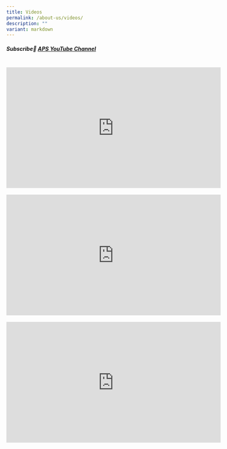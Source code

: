 ```yaml
---
title: Videos
permalink: /about-us/videos/
description: ""
variant: markdown
---
```

##### Subscribe🔔 [APS YouTube Channel ](https://www.youtube.com/channel/UCELGcRS7xPL_wnSdZqr2Hcg)

<br>
<iframe allowfullscreen="" allow="accelerometer; autoplay; clipboard-write; encrypted-media; gyroscope; picture-in-picture; web-share" frameborder="0" title="YouTube video player" src="https://www.youtube.com/embed/STCM6KFYrwI?si=Z_RrKJ0hzzA4HRe6" height="315" width="560"></iframe>

<br>
<br>
<iframe allowfullscreen="" allow="accelerometer; autoplay; clipboard-write; encrypted-media; gyroscope; picture-in-picture; web-share" frameborder="0" title="YouTube video player" src="https://www.youtube.com/embed/videoseries?list=PLzyzUNYhGjzVo6hZkoyPp5nDdfivCVlta" height="315" width="560"></iframe>

<br>
<br>
<iframe width="560" height="315" src="https://www.youtube.com/embed/Dbu3egnwCEM?list=PLzyzUNYhGjzU3p0nDHeRcPouqllRooBvV" title="CNA | Don't Call Us Beaten | E04: Teen Spirit" frameborder="0" allow="accelerometer; autoplay; clipboard-write; encrypted-media; gyroscope; picture-in-picture" allowfullscreen=""></iframe>